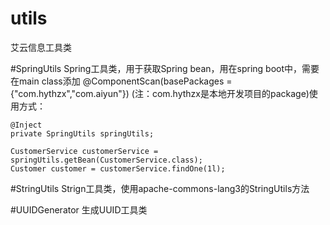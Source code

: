 # utils
艾云信息工具类


#SpringUtils
Spring工具类，用于获取Spring bean，用在spring boot中，需要在main class添加 @ComponentScan(basePackages = {"com.hythzx","com.aiyun"}) (注：com.hythzx是本地开发项目的package)使用方式：
    
    @Inject
    private SpringUtils springUtils;
    
    CustomerService customerService = springUtils.getBean(CustomerService.class);
    Customer customer = customerService.findOne(1l);


#StringUtils
Strign工具类，使用apache-commons-lang3的StringUtils方法


#UUIDGenerator
生成UUID工具类

